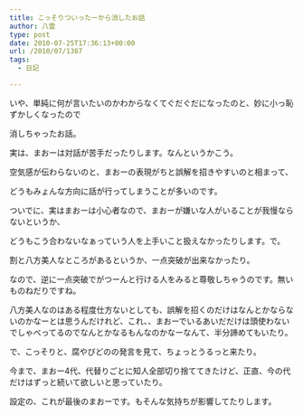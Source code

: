 ```yaml
---
title: こっそりついったーから消したお話
author: 八雲
type: post
date: 2010-07-25T17:36:13+00:00
url: /2010/07/1387
tags:
  - 日記

---
```

いや、単純に何が言いたいのかわからなくてぐだぐだになったのと、妙に小っ恥ずかしくなったので
  
消しちゃったお話。

実は、まおーは対話が苦手だったりします。なんというかこう。
  
空気感が伝わらないのと、まおーの表現がちと誤解を招きやすいのと相まって、
  
どうもみょんな方向に話が行ってしまうことが多いのです。

ついでに、実はまおーは小心者なので、まおーが嫌いな人がいることが我慢ならないというか、
  
どうもこう合わないなぁっていう人を上手いこと扱えなかったりします。で。
  
割と八方美人なところがあるというか、一点突破が出来なかったり。
  
なので、逆に一点突破でがつーんと行ける人をみると尊敬しちゃうのです。無いものねだりですね。
  
八方美人なのはある程度仕方ないとしても、誤解を招くのだけはなんとかならないのかなーとは思うんだけれど、これ、、まおーでいるあいだだけは頭使わないでしゃべってるのでなんとかなるもんなのかなーなんて、半分諦めてもいたり。
  
で、こっそりと、腐やびどのの発言を見て、ちょっとうるっと来たり。
  
今まで、まおー4代、代替りごとに知人全部切り捨ててきたけど、正直、今の代だけはずっと続いて欲しいと思っていたり。
  
設定の、これが最後のまおーです。もそんな気持ちが影響してたりします。
